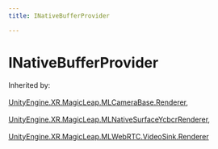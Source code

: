 ```yaml
---
title: INativeBufferProvider

---
```


# INativeBufferProvider







Inherited by: <br></br>[UnityEngine.XR.MagicLeap.MLCameraBase.Renderer](/versioned_docs/version-31-Aug-2023/unity-api/api/UnityEngine.XR.MagicLeap/MLCameraBase/UnityEngine.XR.MagicLeap.MLCameraBase.Renderer.md), <br></br>[UnityEngine.XR.MagicLeap.MLNativeSurfaceYcbcrRenderer](/versioned_docs/version-31-Aug-2023/unity-api/api/UnityEngine.XR.MagicLeap/UnityEngine.XR.MagicLeap.MLNativeSurfaceYcbcrRenderer.md), <br></br>[UnityEngine.XR.MagicLeap.MLWebRTC.VideoSink.Renderer](/versioned_docs/version-31-Aug-2023/unity-api/api/UnityEngine.XR.MagicLeap/MLWebRTC/VideoSink/UnityEngine.XR.MagicLeap.MLWebRTC.VideoSink.Renderer.md)





